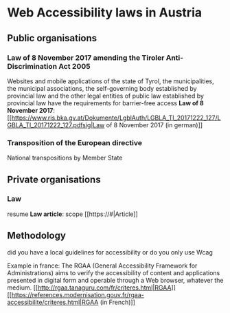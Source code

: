 # Web Accessibility laws in Austria
## Public organisations
### Law of 8 November 2017 amending the Tiroler Anti-Discrimination Act 2005
Websites and mobile applications of the state of Tyrol, the municipalities, the municipal associations, the self-governing body established by provincial law and the other legal entities of public law established by provincial law have the requirements for barrier-free access
**Law of 8 November 2017**: 
[[https://www.ris.bka.gv.at/Dokumente/LgblAuth/LGBLA_TI_20171222_127/LGBLA_TI_20171222_127.pdfsig|Law of 8 November 2017 (in german)]]

### Transposition of the European directive
National transpositions by Member State

## Private organisations
### Law
resume
**Law article**: 
scope
[[https://#|Article]]

## Methodology
did you have a local guidelines for accessibility or do you only use Wcag

Example in france:
The RGAA (General Accessibility Framework for Administrations) aims to verify the accessibility of content and applications presented in digital form and operable through a Web browser, whatever the medium.
[[http://rgaa.tanaguru.com/fr/criteres.html|RGAA]]
[[https://references.modernisation.gouv.fr/rgaa-accessibilite/criteres.html|RGAA (in French)]]

